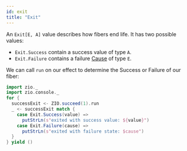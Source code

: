 ```yaml
---
id: exit
title: "Exit"
---
```


An `Exit[E, A]` value describes how fibers end life. It has two possible values:
- `Exit.Success` contain a success value of type `A`. 
- `Exit.Failure` contains a failure [Cause](cause.md) of type `E`.

We can call `run` on our effect to determine the Success or Failure of our fiber:

```scala mdoc:silent
import zio._
import zio.console._
for {
  successExit <- ZIO.succeed(1).run
  _ <- successExit match {
    case Exit.Success(value) =>
      putStrLn(s"exited with success value: ${value}")
    case Exit.Failure(cause) =>
      putStrLn(s"exited with failure state: $cause")
  }
} yield ()
```